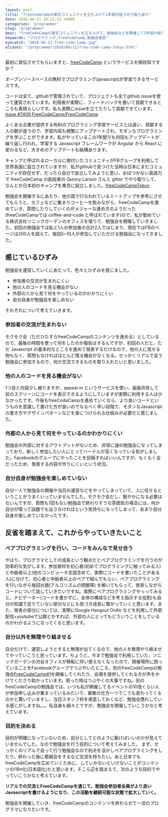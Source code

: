 ```yaml
---
layout: post
title: "freeCodeCampの東京コミュニティを立ち上げて1年弱が経つので振り返り"
date: 2016-06-11 19:21:13 +0900
categories: 'programmer'
slug: 'programmer'
desc: "freeCodeCampの東京コミュニティを立ち上げて、勉強会などを開催して1年弱が経ち今後考えていること。"
keywords: "プログラミング,freeCodeCamp,勉強会運営"
eyecatch: "2016-06-11-free-code-camp.jpg"
aliases: "/programmer/2016/06/11/free-code-camp-tokyo.html"
---
```


最初に宣伝させてもらいますと、[freeCodeCamp](https://www.freecodecamp.com) というサービスを御存知ですか？

オープンソースベースの無料でプログラミング(javascript)が学習できるサービスです。

コードは全て、githubで管理されていて、プロジェクトも全てgithub issueを使って運営されています。利用者が実際に、フィードバックを書いて貢献できるところも素晴らしいです。私も実際にissueを立てたりして貢献できています。[Issue #7409 FreeCodeCamp/FreeCodeCamp](https://github.com/FreeCodeCamp/FreeCodeCamp/issues/7409)

よくある企業が提供する有料のプログラミング学習サービスとは違い、貢献する人の数が違うので、学習内容も頻繁にアップデートされ、モダンなプログラミングを学ぶことができます。私がやっているこの1年間でも何回もアップデートが繰り返し行われ、学習する Javascript フレームワークが Angular から React に変わるなど、大きめのアップデートも結構あります。

キャンプと呼ばれるローカルに根付いたコミュニティがFBグループを利用して世界各国に設立されていますが、私がgithubで見つけた当時は日本にまだコミュニティが存在せず、だったら自分で設立してみようと思い、おぼつかない英語力で freeCodeCamp の創設者の Quincy Larson さんと gitter でやり取りして、なんとか日本初のキャンプを東京に設立しました。[freeCodeCampTokyo](https://www.facebook.com/groups/free.code.camp.tokyo/)

勉強会を開催するにあたり、他の国で行なわれているミートアップを参考にさせてもらうと、カフェなどに集まりコーヒーを飲みながら、freeCodeCampを進めていき、質問したりしていくのがメジャーな進め方のようだった(freeCodeCampでは coffee-and-code と呼ばれています)ので、私が勤めている株式会社ソニックガーデンのオフィスを借りて、勉強会を開催していきました。初回の勉強会では私と1人の参加者の合計2人ではじまり、現在ではFBのページは200人を超えて、毎回5~10人が参加していただける勉強会になってきました。

## 感じているひずみ

勉強会を運営していくにあたって、色々とひずみを感じました。

- 参加者の交流が生まれにくい
- 他の人のコードを見る機会がない
- 外部の人から見て何をやっているのかわかりにくい
- 自分自身が勉強会を楽しめない

それぞれについて考えていきます。

### 参加者の交流が生まれない
  モクモク会（ただひたすらfreeCodeCampのコンテンツを進める）としているので、最後の時間を使って何をしたのか報告はするんですが、初回の人だと、ただ Javascript の基本的なところを進めて発表するだけなので、他の人に見せる物もなく、質問もなければほとんど喋る機会がなくなる。せっかくリアルで会う勉強会に参加するので、何か交流できるものを取り入れたいと思いました。

### 他の人のコードを見る機会がない
  1つ目と内容少し被りますが、appear.in というサービスを使い、画面共有して前のスクリーンにコードを表示できるようにしていますが実際に利用する人は少なかったです。今後もfreeCodeCampを進めていくなら、より良いコードというものを意識して書けた方が良いのでなるべく早い段階で、モダンなJavascriptの書き方やデザインパターンなどを身につけられる仕組みが必要だと感じました。

### 外部の人から見て何をやっているのかわかりにくい
  勉強会の外部に対するアウトプットがないため、非常に謎の勉強会になってしまっており、新しく参加したい人にとってハードルが高くなっている気がしました。Facebookのグループにやったことを投稿すればいいんですが、もくもく会だったため、発表する内容が作りにくいという状況。

### 自分自身が勉強会を楽しめていない
  自分一人で勉強会の開催や当日の運営などをやってしまっていて、人に任せるということがうまくいっていませんでした。モクモク会だし、賑やかになる必要はないんですが、質問も1回もない勉強会で終わりそうな雰囲気の場合には、何か自分が喋って話題でも出さなければという気持ちになってしまって、あまり自分自身が楽しめていなかったです。

## 反省を踏まえて、これからやっていきたいこと

### ペアプログラミングを行い、コードをみんなで見せ合う
  やはり、プログラマとしての成長という観点だとペアプログラミングを行うのが効率的な気がします。参加者枠を初心者(初めてプログラミングに触ってみる人)と中級者以上(他のコンピュータ言語含めて、実際にコードを書いたことがある人)に分けて、初心者と中級者以上のペアで組んでもらい、ペアプログラミングを行いながら毎回お題(アルゴリズムの問題等) を解いてもらって、発表しながらコードについて話していきたいですね。実際にペアプログラミングやっってみると、ナビゲーター(コードを書かずに、全体の構成などを考え指示する役割)も自分の知識で足りていない部分などにも気づき成長に繋がっていくと思います。また、発表の部分については、実際にGoogle Hangout OnAir などを利用して外部配信+youtubeで公開とかすれば、外部の人にとってもどういうことをしているのかわかるようになってくると思います。

### 自分以外を無理やり絡ませる
  自分だけで、運営しようとすると無理が出てくるので、他の人を無理やり絡ませてやっていこうと思っています。ちょうど、今まで勉強会で利用していた、ソニックガーデンの渋谷オフィスが移転に伴い使えなくなったので、開催場所に困っていることをFacebookグループでつぶやいたところ、別のfreeCodeCampの勉強会[FreeCodeCamp#1](https://www.facebook.com/groups/free.code.camp.tokyo/permalink/972924666162061/)を開催してくれたり、会場を提供してくれる方が声をかけてくださり助かっています。困った時はつぶやくの大事ですね。別のfreeCodeCampの勉強会では、いつも私が開催してるイベントの10倍くらい人が参加申し込みが集まっているみたいで、募集の仕方一つでこうも変わってくるのかと驚いていますし、当日スタッフ枠を用意しておくなど、勉強会慣れしている感じがしますね。。。私自身も細々とですが、勉強会を開催していこうかなと考えています。

### 目的を決める
  目的が明確になっていないため、自分としてどのように動けばいいのかが見えていませんでした。なので勉強会を行う目的について考えてみました。
  まず、せっかくのリアルで会って行う勉強会なので利点を活かしペアプログラミングをしたり、終わった後に懇親会をするなど交流を持ちたい。あと日本でもfreeCodeCampを広めていくために、していかないといけないことがコンテンツのi18n化(日本語化)だと思います。そこら辺を踏まえて、次のような目的でやっていこうかなと考えています。

  **リアルでの交流とFreeCodeCampを通じて、勉強会参加者全員がより良いJavascriptを書けるようになり、この活動を継続可能な状態で拡大していく。**

  勉強会を開催していき、freeCodeCampのコンテンツを終わらせて一流のプログラマになりたいです。
